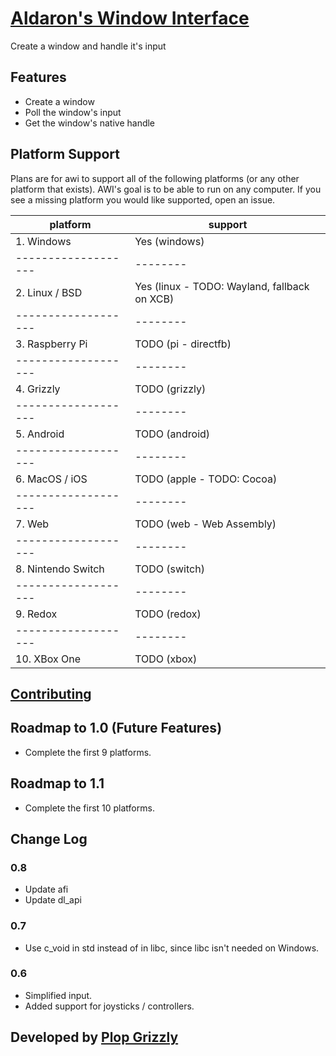 # [Aldaron's Window Interface](https://crates.io/crates/awi)
Create a window and handle it's input

## Features
* Create a window
* Poll the window's input
* Get the window's native handle

## Platform Support
Plans are for awi to support all of the following platforms (or any other
platform that exists).  AWI's goal is to be able to run on any computer.
If you see a missing platform you would like supported, open an issue.

platform           | support
-------------------|--------
1. Windows         | Yes (windows)
-------------------|--------
2. Linux / BSD     | Yes (linux - TODO: Wayland, fallback on XCB)
-------------------|--------
3. Raspberry Pi    | TODO (pi - directfb)
-------------------|--------
4. Grizzly         | TODO (grizzly)
-------------------|--------
5. Android         | TODO (android)
-------------------|--------
6. MacOS / iOS     | TODO (apple - TODO: Cocoa)
-------------------|--------
7. Web             | TODO (web - Web Assembly)
-------------------|--------
8. Nintendo Switch | TODO (switch)
-------------------|--------
9. Redox           | TODO (redox)
-------------------|--------
10. XBox One       | TODO (xbox)

## [Contributing](http://plopgrizzly.com/contributing/en#contributing)

## Roadmap to 1.0 (Future Features)
* Complete the first 9 platforms.

## Roadmap to 1.1
* Complete the first 10 platforms.

## Change Log
### 0.8
* Update afi
* Update dl_api

### 0.7
* Use c_void in std instead of in libc, since libc isn't needed on Windows.

### 0.6
* Simplified input.
* Added support for joysticks / controllers.

## Developed by [Plop Grizzly](http://plopgrizzly.com)
